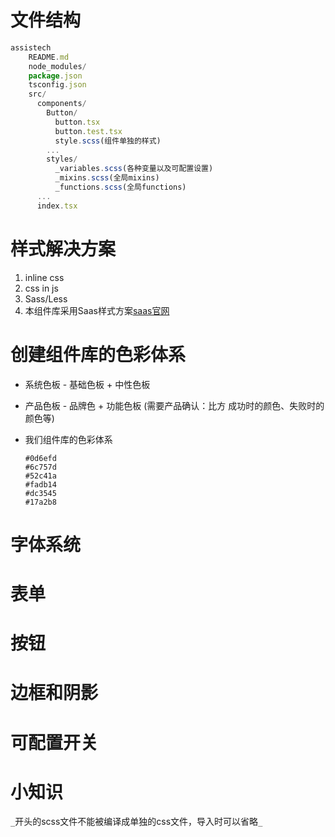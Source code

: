 
# 文件结构


```js
assistech
    README.md
    node_modules/
    package.json
    tsconfig.json
    src/  
      components/
        Button/
          button.tsx
          button.test.tsx
          style.scss(组件单独的样式)
        ...
        styles/
          _variables.scss(各种变量以及可配置设置)
          _mixins.scss(全局mixins)
          _functions.scss(全局functions)
      ...
      index.tsx
```
  

# 样式解决方案
  1. inline css
  2. css in js
  3. Sass/Less
  4. 本组件库采用Saas样式方案[saas官网](https://sass-lang.com/)

  
# 创建组件库的色彩体系

  + 系统色板 - 基础色板 + 中性色板
  + 产品色板 - 品牌色 + 功能色板 (需要产品确认：比方 成功时的颜色、失败时的颜色等)

  + 我们组件库的色彩体系
    ```
    #0d6efd
    #6c757d
    #52c41a
    #fadb14
    #dc3545
    #17a2b8
    ```
# 字体系统

# 表单

# 按钮

# 边框和阴影

# 可配置开关

# 小知识

`_`开头的scss文件不能被编译成单独的css文件，导入时可以省略`_`